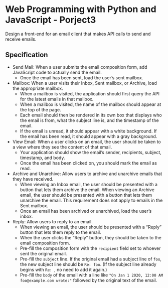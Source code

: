 # Web Programming with Python and JavaScript - Porject3

Design a front-end for an email client that makes API calls to send and receive emails.

## Specification

- Send Mail: When a user submits the email composition form, add JavaScript code to actually send the email.
  - Once the email has been sent, load the user’s sent mailbox.
- Mailbox: When a user visits their Inbox, Sent mailbox, or Archive, load the appropriate mailbox.
  - When a mailbox is visited, the application should first query the API for the latest emails in that mailbox.
  - When a mailbox is visited, the name of the mailbox should appear at the top of the page.
  - Each email should then be rendered in its own box that displays who the email is from, what the subject line is, and the timestamp of the email.
  - If the email is unread, it should appear with a white background. If the email has been read, it should appear with a gray background.
- View Email: When a user clicks on an email, the user should be taken to a view where they see the content of that email.
  - Your application should show the email’s sender, recipients, subject, timestamp, and body.
  - Once the email has been clicked on, you should mark the email as read.
- Archive and Unarchive: Allow users to archive and unarchive emails that they have received.
  - When viewing an Inbox email, the user should be presented with a button that lets them archive the email. When viewing an Archive email, the user should be presented with a button that lets them unarchive the email. This requirement does not apply to emails in the Sent mailbox.
  - Once an email has been archived or unarchived, load the user’s inbox.
- Reply: Allow users to reply to an email.
  - When viewing an email, the user should be presented with a “Reply” button that lets them reply to the email.
  - When the user clicks the “Reply” button, they should be taken to the email composition form.
  - Pre-fill the composition form with the `recipient` field set to whoever sent the original email.
  - Pre-fill the `subject` line. If the original email had a subject line of `foo`, the new subject line should be `Re: foo`. (If the subject line already begins with `Re: `, no need to add it again.)
  - Pre-fill the `body` of the email with a line like `"On Jan 1 2020, 12:00 AM foo@example.com wrote:"` followed by the original text of the email.
